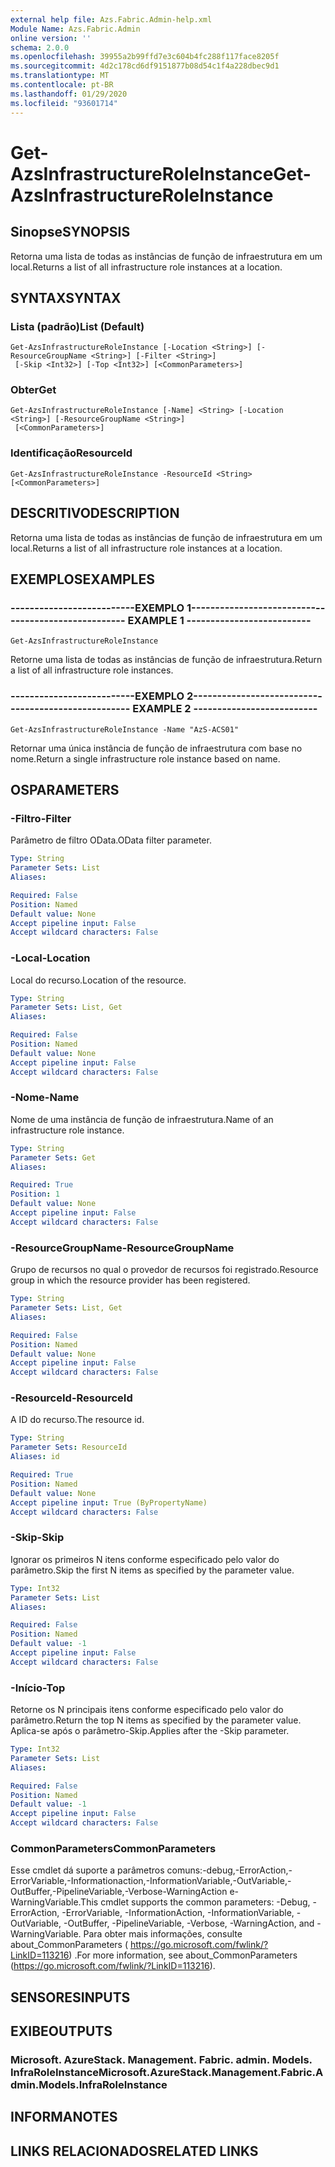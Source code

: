 ```yaml
---
external help file: Azs.Fabric.Admin-help.xml
Module Name: Azs.Fabric.Admin
online version: ''
schema: 2.0.0
ms.openlocfilehash: 39955a2b99ffd7e3c604b4fc288f117face8205f
ms.sourcegitcommit: 4d2c178cd6df9151877b08d54c1f4a228dbec9d1
ms.translationtype: MT
ms.contentlocale: pt-BR
ms.lasthandoff: 01/29/2020
ms.locfileid: "93601714"
---
```

# <span data-ttu-id="c0038-101">Get-AzsInfrastructureRoleInstance</span><span class="sxs-lookup"><span data-stu-id="c0038-101">Get-AzsInfrastructureRoleInstance</span></span>

## <span data-ttu-id="c0038-102">Sinopse</span><span class="sxs-lookup"><span data-stu-id="c0038-102">SYNOPSIS</span></span>
<span data-ttu-id="c0038-103">Retorna uma lista de todas as instâncias de função de infraestrutura em um local.</span><span class="sxs-lookup"><span data-stu-id="c0038-103">Returns a list of all infrastructure role instances at a location.</span></span>

## <span data-ttu-id="c0038-104">SYNTAX</span><span class="sxs-lookup"><span data-stu-id="c0038-104">SYNTAX</span></span>

### <span data-ttu-id="c0038-105">Lista (padrão)</span><span class="sxs-lookup"><span data-stu-id="c0038-105">List (Default)</span></span>
```
Get-AzsInfrastructureRoleInstance [-Location <String>] [-ResourceGroupName <String>] [-Filter <String>]
 [-Skip <Int32>] [-Top <Int32>] [<CommonParameters>]
```

### <span data-ttu-id="c0038-106">Obter</span><span class="sxs-lookup"><span data-stu-id="c0038-106">Get</span></span>
```
Get-AzsInfrastructureRoleInstance [-Name] <String> [-Location <String>] [-ResourceGroupName <String>]
 [<CommonParameters>]
```

### <span data-ttu-id="c0038-107">Identificação</span><span class="sxs-lookup"><span data-stu-id="c0038-107">ResourceId</span></span>
```
Get-AzsInfrastructureRoleInstance -ResourceId <String> [<CommonParameters>]
```

## <span data-ttu-id="c0038-108">DESCRITIVO</span><span class="sxs-lookup"><span data-stu-id="c0038-108">DESCRIPTION</span></span>
<span data-ttu-id="c0038-109">Retorna uma lista de todas as instâncias de função de infraestrutura em um local.</span><span class="sxs-lookup"><span data-stu-id="c0038-109">Returns a list of all infrastructure role instances at a location.</span></span>

## <span data-ttu-id="c0038-110">EXEMPLOS</span><span class="sxs-lookup"><span data-stu-id="c0038-110">EXAMPLES</span></span>

### <span data-ttu-id="c0038-111">--------------------------EXEMPLO 1--------------------------</span><span class="sxs-lookup"><span data-stu-id="c0038-111">-------------------------- EXAMPLE 1 --------------------------</span></span>
```
Get-AzsInfrastructureRoleInstance
```

<span data-ttu-id="c0038-112">Retorne uma lista de todas as instâncias de função de infraestrutura.</span><span class="sxs-lookup"><span data-stu-id="c0038-112">Return a list of all infrastructure role instances.</span></span>

### <span data-ttu-id="c0038-113">--------------------------EXEMPLO 2--------------------------</span><span class="sxs-lookup"><span data-stu-id="c0038-113">-------------------------- EXAMPLE 2 --------------------------</span></span>
```
Get-AzsInfrastructureRoleInstance -Name "AzS-ACS01"
```

<span data-ttu-id="c0038-114">Retornar uma única instância de função de infraestrutura com base no nome.</span><span class="sxs-lookup"><span data-stu-id="c0038-114">Return a single infrastructure role instance based on name.</span></span>

## <span data-ttu-id="c0038-115">OS</span><span class="sxs-lookup"><span data-stu-id="c0038-115">PARAMETERS</span></span>

### <span data-ttu-id="c0038-116">-Filtro</span><span class="sxs-lookup"><span data-stu-id="c0038-116">-Filter</span></span>
<span data-ttu-id="c0038-117">Parâmetro de filtro OData.</span><span class="sxs-lookup"><span data-stu-id="c0038-117">OData filter parameter.</span></span>

```yaml
Type: String
Parameter Sets: List
Aliases: 

Required: False
Position: Named
Default value: None
Accept pipeline input: False
Accept wildcard characters: False
```

### <span data-ttu-id="c0038-118">-Local</span><span class="sxs-lookup"><span data-stu-id="c0038-118">-Location</span></span>
<span data-ttu-id="c0038-119">Local do recurso.</span><span class="sxs-lookup"><span data-stu-id="c0038-119">Location of the resource.</span></span>

```yaml
Type: String
Parameter Sets: List, Get
Aliases: 

Required: False
Position: Named
Default value: None
Accept pipeline input: False
Accept wildcard characters: False
```

### <span data-ttu-id="c0038-120">-Nome</span><span class="sxs-lookup"><span data-stu-id="c0038-120">-Name</span></span>
<span data-ttu-id="c0038-121">Nome de uma instância de função de infraestrutura.</span><span class="sxs-lookup"><span data-stu-id="c0038-121">Name of an infrastructure role instance.</span></span>

```yaml
Type: String
Parameter Sets: Get
Aliases: 

Required: True
Position: 1
Default value: None
Accept pipeline input: False
Accept wildcard characters: False
```

### <span data-ttu-id="c0038-122">-ResourceGroupName</span><span class="sxs-lookup"><span data-stu-id="c0038-122">-ResourceGroupName</span></span>
<span data-ttu-id="c0038-123">Grupo de recursos no qual o provedor de recursos foi registrado.</span><span class="sxs-lookup"><span data-stu-id="c0038-123">Resource group in which the resource provider has been registered.</span></span>

```yaml
Type: String
Parameter Sets: List, Get
Aliases: 

Required: False
Position: Named
Default value: None
Accept pipeline input: False
Accept wildcard characters: False
```

### <span data-ttu-id="c0038-124">-ResourceId</span><span class="sxs-lookup"><span data-stu-id="c0038-124">-ResourceId</span></span>
<span data-ttu-id="c0038-125">A ID do recurso.</span><span class="sxs-lookup"><span data-stu-id="c0038-125">The resource id.</span></span>

```yaml
Type: String
Parameter Sets: ResourceId
Aliases: id

Required: True
Position: Named
Default value: None
Accept pipeline input: True (ByPropertyName)
Accept wildcard characters: False
```

### <span data-ttu-id="c0038-126">-Skip</span><span class="sxs-lookup"><span data-stu-id="c0038-126">-Skip</span></span>
<span data-ttu-id="c0038-127">Ignorar os primeiros N itens conforme especificado pelo valor do parâmetro.</span><span class="sxs-lookup"><span data-stu-id="c0038-127">Skip the first N items as specified by the parameter value.</span></span>

```yaml
Type: Int32
Parameter Sets: List
Aliases: 

Required: False
Position: Named
Default value: -1
Accept pipeline input: False
Accept wildcard characters: False
```

### <span data-ttu-id="c0038-128">-Início</span><span class="sxs-lookup"><span data-stu-id="c0038-128">-Top</span></span>
<span data-ttu-id="c0038-129">Retorne os N principais itens conforme especificado pelo valor do parâmetro.</span><span class="sxs-lookup"><span data-stu-id="c0038-129">Return the top N items as specified by the parameter value.</span></span>
<span data-ttu-id="c0038-130">Aplica-se após o parâmetro-Skip.</span><span class="sxs-lookup"><span data-stu-id="c0038-130">Applies after the -Skip parameter.</span></span>

```yaml
Type: Int32
Parameter Sets: List
Aliases: 

Required: False
Position: Named
Default value: -1
Accept pipeline input: False
Accept wildcard characters: False
```

### <span data-ttu-id="c0038-131">CommonParameters</span><span class="sxs-lookup"><span data-stu-id="c0038-131">CommonParameters</span></span>
<span data-ttu-id="c0038-132">Esse cmdlet dá suporte a parâmetros comuns:-debug,-ErrorAction,-ErrorVariable,-Informationaction,-InformationVariable,-OutVariable,-OutBuffer,-PipelineVariable,-Verbose-WarningAction e-WarningVariable.</span><span class="sxs-lookup"><span data-stu-id="c0038-132">This cmdlet supports the common parameters: -Debug, -ErrorAction, -ErrorVariable, -InformationAction, -InformationVariable, -OutVariable, -OutBuffer, -PipelineVariable, -Verbose, -WarningAction, and -WarningVariable.</span></span> <span data-ttu-id="c0038-133">Para obter mais informações, consulte about_CommonParameters ( https://go.microsoft.com/fwlink/?LinkID=113216) .</span><span class="sxs-lookup"><span data-stu-id="c0038-133">For more information, see about_CommonParameters (https://go.microsoft.com/fwlink/?LinkID=113216).</span></span>

## <span data-ttu-id="c0038-134">SENSORES</span><span class="sxs-lookup"><span data-stu-id="c0038-134">INPUTS</span></span>

## <span data-ttu-id="c0038-135">EXIBE</span><span class="sxs-lookup"><span data-stu-id="c0038-135">OUTPUTS</span></span>

### <span data-ttu-id="c0038-136">Microsoft. AzureStack. Management. Fabric. admin. Models. InfraRoleInstance</span><span class="sxs-lookup"><span data-stu-id="c0038-136">Microsoft.AzureStack.Management.Fabric.Admin.Models.InfraRoleInstance</span></span>

## <span data-ttu-id="c0038-137">INFORMA</span><span class="sxs-lookup"><span data-stu-id="c0038-137">NOTES</span></span>

## <span data-ttu-id="c0038-138">LINKS RELACIONADOS</span><span class="sxs-lookup"><span data-stu-id="c0038-138">RELATED LINKS</span></span>


